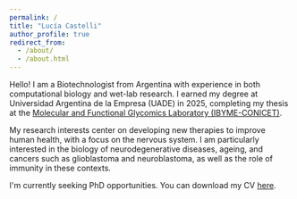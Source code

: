 ```yaml
---
permalink: /
title: "Lucía Castelli"
author_profile: true
redirect_from: 
  - /about/
  - /about.html
---
```


Hello! I am a Biotechnologist from Argentina with experience in both computational biology and wet-lab research. I earned my degree at Universidad Argentina de la Empresa (UADE) in 2025, completing my thesis at the [Molecular and Functional Glycomics Laboratory (IBYME-CONICET)](https://ibyme.org.ar/investigacion/en/laboratories/molecular-and-functional-glycomics/).

My research interests center on developing new therapies to improve human health, with a focus on the nervous system. I am particularly interested in the biology of neurodegenerative diseases, ageing, and cancers such as glioblastoma and neuroblastoma, as well as the role of immunity in these contexts.

I'm currently seeking PhD opportunities. You can download my CV <a href="/files/CV2025.pdf" download>here</a>.
